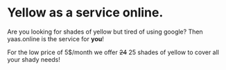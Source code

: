 # Yellow as a service online.
Are you looking for shades of yellow but tired of using google? Then yaas.online is the service for **you**!

For the low price of 5$/month we offer ~~24~~ 25 shades of yellow to cover all your shady needs!
